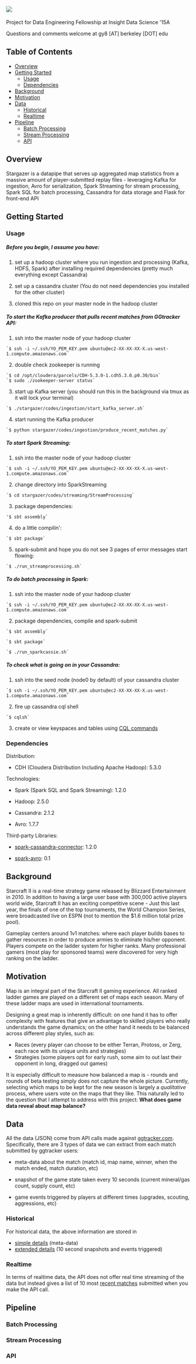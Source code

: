 [![][StargazerLogo]][website]
====================
Project for Data Engineering Fellowship at Insight Data Science '15A

Questions and comments welcome at gy8 [AT] berkeley [DOT] edu

## Table of Contents
- [Overview](#overview)
- [Getting Started](#getting-started)
  - [Usage](#usage)
  - [Dependencies](#dependencies)
- [Background](#background)
- [Motivation](#motivation)
- [Data](#data)
  - [Historical](#historical)
  - [Realtime](#realtime)
- [Pipeline](#pipeline)
  - [Batch Processing](#batch-processing)
  - [Stream Processing](#stream-processing)
  - [API](#api)



## Overview
Stargazer is a datapipe that serves up aggregated map statistics from a massive amount of
player-submitted replay files - leveraging Kafka for ingestion, Avro for serialization,
Spark Streaming for stream processing, Spark SQL for batch processing, Cassandra for
data storage and Flask for front-end API


## Getting Started

### Usage
##### Before you begin, I assume you have:
  1. set up a hadoop cluster where you run ingestion and processing (Kafka, HDFS, Spark) after
    installing required dependencies (pretty much everything except Cassandra)

  2. set up a cassandra cluster (You
    do not need dependencies you installed for the other cluster)

  3. cloned this repo on your master node in the hadoop cluster


##### To start the Kafka producer that pulls recent matches from GGtracker API:

  1. ssh into the master node of your hadoop cluster

    `$ ssh -i ~/.ssh/YO_PEM_KEY.pem ubuntu@ec2-XX-XX-XX-X.us-west-1.compute.amazonaws.com`

  2. double check zookeeper is running

    `$ cd /opt/cloudera/parcels/CDH-5.3.0-1.cdh5.3.0.p0.30/bin`
    `$ sudo ./zookeeper-server status`

  3. start up Kafka server (you should run this in the background via tmux as
    it will lock your terminal)

    `$ ./stargazer/codes/ingestion/start_kafka_server.sh`

  4. start running the Kafka producer

    `$ python stargazer/codes/ingestion/produce_recent_matches.py`


##### To start Spark Streaming:

  1. ssh into the master node of your hadoop cluster

    `$ ssh -i ~/.ssh/YO_PEM_KEY.pem ubuntu@ec2-XX-XX-XX-X.us-west-1.compute.amazonaws.com`

  2. change directory into SparkStreaming

    `$ cd stargazer/codes/streaming/StreamProcessing`

  3. package dependencies:

    '$ sbt assembly`

  4. do a little compilin':

    `$ sbt package`

  5. spark-submit and hope you do not see 3 pages of error messages start flowing:

    `$ ./run_streamprocessing.sh`

##### To do batch processing in Spark:

  1. ssh into the master node of your hadoop cluster

    `$ ssh -i ~/.ssh/YO_PEM_KEY.pem ubuntu@ec2-XX-XX-XX-X.us-west-1.compute.amazonaws.com`

  2. package dependencies, compile and spark-submit

    `$ sbt assembly`

    `$ sbt package`

    `$ ./run_sparkcassie.sh`

##### To check what is going on in your Cassandra:

  1. ssh into the seed node (node0 by default) of your cassandra cluster

    `$ ssh -i ~/.ssh/YO_PEM_KEY.pem ubuntu@ec2-XX-XX-XX-X.us-west-1.compute.amazonaws.com`

  2. fire up cassandra cql shell

    `$ cqlsh`

  3. create or view keyspaces and tables using
  [CQL commands](https://cassandra.apache.org/doc/cql3/CQL.html)


### Dependencies
Distribution:

- CDH (Cloudera Distribution Including Apache Hadoop): 5.3.0

Technologies:

- Spark (Spark SQL and Spark Streaming): 1.2.0

- Hadoop: 2.5.0

- Cassandra: 2.1.2

- Avro: 1.7.7

Third-party Libraries:

- [spark-cassandra-connector](https://github.com/datastax/spark-cassandra-connector): 1.2.0

- [spark-avro](https://github.com/databricks/spark-avro): 0.1


## Background
Starcraft II is a real-time strategy game released by Blizzard Entertainment in 2010.
In addition to having a large user base with 300,000 active players world wide, Starcraft II
has an exciting competitive scene - Just this last year, the finals of one of the top
tournaments, the World Champion Series, were broadcasted live on ESPN (not to mention
the $1.6 million total prize pool).

Gameplay centers around 1v1 matches: where each player builds bases to gather resources
in order to produce armies to eliminate his/her opponent. Players compete on the ladder
system for higher ranks. Many professional gamers (most play for sponsored teams) were
discovered for very high ranking on the ladder.

## Motivation
Map is an integral part of the Starcraft II gaming experience. All ranked ladder games are
played on a different set of maps each season. Many of these ladder maps are used in
international tournaments.

Designing a great map is inherently difficult: on one hand it has to offer
complexity with features that give an advantage to skilled players who really understands
the game dynamics; on the other hand it needs to be balanced across different play styles,
such as:

- Races (every player can choose to be either Terran, Protoss, or Zerg, each race with its
  unique units and strategies)
- Strategies (some players opt for early rush, some aim to out last their opponent in long, dragged out games)

It is especially difficult to measure how balanced a map is - rounds and rounds of beta testing
simply does not capture the whole picture. Currently, selecting which maps to be kept for the
new season is largely a *qualitative* process, where users vote on the maps that they like.
This naturally led to the question that I attempt to address with this project:
**What does game data reveal about map balance?**

## Data
All the data (JSON) come from API calls made against
[ggtracker.com](http://www.ggtracker.com/api).
Specifically, there are 3 types of data we can extract from each match submitted by
ggtracker users:

- meta-data about the match
  (match id, map name, winner, when the match ended, match duration, etc)

- snapshot of the game state taken every 10 seconds
  (current mineral/gas count, supply count, etc)

- game events triggered by players at different times
  (upgrades, scouting, aggressions, etc)

### Historical
For historical data, the above information are stored in
- [simple details](https://github.com/gy8/stargazer/raw/master/data/sample_matches_simple.json)
  (meta-data)
- [extended details](https://github.com/gy8/stargazer/raw/master/data/sample_matches_extended.json)
  (10 second snapshots and events triggered)

### Realtime
In terms of realtime data, the API does not offer real time streaming of the data but instead
gives a list of 10 most
[recent matches](https://github.com/gy8/stargazer/raw/master/data/sample_matches_recent.json)
submitted when you make the API call.

## Pipeline
### Batch Processing
### Stream Processing
### API

[StargazerLogo]: https://github.com/gy8/stargazer/raw/master/images/stargazer_logo.jpg
[website]: http://stargazer.pw
